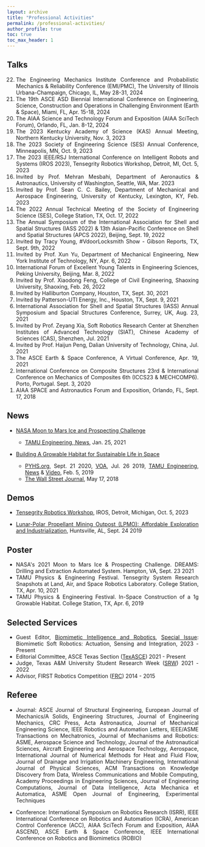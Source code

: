 ```yaml
---
layout: archive
title: "Professional Activities"
permalink: /professional-activities/
author_profile: true
toc: true
toc_max_header: 1
---
```

<!--{% include toc h_min = 1%}-->

<!--# Public Engagement-->

<div style="text-align: justify;" markdown="1">

## Talks
<ol reversed>
<li> The Engineering Mechanics Institute Conference and Probabilistic Mechanics & Reliability Conference (EMI/PMC), The University of Illinois Urbana-Champaign, Chicago, IL, May 28-31, 2024 </li>
<li> The 19th ASCE ASD Biennial International Conference on Engineering, Science, Construction and Operations in Challenging Environment (Earth & Space), Miami, FL, Apr. 15-18, 2024 </li>
<li> The AIAA Science and Technology Forum and Exposition (AIAA SciTech Forum), Orlando, FL, Jan. 8-12, 2024 </li>
<li> The 2023 Kentucky Academy of Science (KAS) Annual Meeting, Northern Kentucky University, Nov. 3, 2023 </li>
<li> The 2023 Society of Engineering Science (SES) Annual Conference, Minneapolis, MN, Oct. 9, 2023 </li>
<li> The 2023 IEEE/RSJ International Conference on Intelligent Robots and Systems (IROS 2023), Tensegrity Robotics Workshop, Detroit, MI, Oct. 5, 2023 </li>
<li> Invited by Prof. Mehran Mesbahi, Department of Aeronautics & Astronautics, University of Washington, Seattle, WA, Mar. 2023 </li>
<li> Invited by Prof. Sean C. C. Bailey, Department of Mechanical and Aerospace Engineering, University of Kentucky, Lexington, KY, Feb. 2023 </li>
<li> The 2022 Annual Technical Meeting of the Society of Engineering Science (SES), College Station, TX, Oct. 17, 2022 </li>
<li> The Annual Symposium of the International Association for Shell and Spatial Structures (IASS 2022) & 13th Asian-Pacific Conference on Shell and Spatial Structures (APCS 2022), Beijing, Sept. 19, 2022 </li>
<li> Invited by Tracy Young, #VdoorLocksmith Show - Gibson Reports, TX, Sept. 9th, 2022 </li>
<li> Invited by Prof. Xun Yu, Department of Mechanical Engineering, New York Institute of Technology, NY, Apr. 6, 2022 </li>
<li> International Forum of Excellent Young Talents in Engineering Sciences, Peking University, Beijing, Mar. 8, 2022 </li>
<li> Invited by Prof. Xiaodong Feng, College of Civil Engineering, Shaoxing University, Shaoxing, Feb. 26, 2022 </li>
<li> Invited by Halliburton Company, Houston, TX, Sept. 30, 2021 </li>
<li> Invited by Patterson-UTI Energy, Inc., Houston, TX, Sept. 9, 2021 </li>
<li> International Association for Shell and Spatial Structures (IASS) Annual Symposium and Spacial Structures Conference, Surrey, UK, Aug. 23, 2021 </li>
<li> Invited by Prof. Zeyang Xia, Soft Robotics Research Center at Shenzhen Institutes of Advanced Technology (SIAT), Chinese Academy of Sciences (CAS), Shenzhen, Jul. 2021 </li>
<li> Invited by Prof. Haijun Peng, Dalian University of Technology, China, Jul. 2021 </li>
<li> The ASCE Earth & Space Conference, A Virtual Conference, Apr. 19, 2021 </li>
<li> International Conference on Composite Structures 23rd & International Conference on Mechanics of Composites 6th (ICCS23 & MECHCOMP6). Porto, Portugal. Sept. 3, 2020 </li>
<li> AIAA SPACE and Astronautics Forum and Exposition, Orlando, FL, Sept. 17, 2018 </li>
</ol>

## News 

- [NASA Moon to Mars Ice and Prospecting Challenge](https://www.nasa.gov/solve/nasas-lunar-loo-challenge/Moon_to_Mars_Ice_Prospecting_Challenge/)
    - [TAMU Engineering, News](https://engineering.tamu.edu/news/2021/01/aggie-engineering-students-produce-advanced-prototype-for-NASA-challenge.html), Jan. 25, 2021
      <!-- * Event Participants: Eduardo Gildin, Robert E. Skelton, George Moridis, Sam Noynaert. Mohamed S. Khaled, Muhao Chen, Enrique Z. Losoya. Srivignesh Srinivasan, Alkassoum Toure, Luis Rodriguez, Ayodeji A. Adeniran, Le Linh, Uthej Vattipalli, Thomas J. Lopez. Jessica Ezemba, Emily Kincaid, and Teresa Valdez -->
   
- [Building A Growable Habitat for Sustainable Life in Space](https://catalog.data.gov/dataset/tensegrity-approaches-to-in-space-construction-of-a-1g-growable-habitat)
    - [PYHS.org](https://phys.org/news/2020-09-space-habitat-artificial-gravity-enlarged.html), Sept. 21 2020, [VOA](https://www.voanews.com/a/science-health_futuristic-space-habitat-solves-problems-human-space-travel/6172519.html), Jul. 26 2019, [TAMU Engineering, News](https://engineering.tamu.edu/news/2019/02/building-a-growable-habitat-for-sustainable-life-in-space.html) & [Video](https://youtu.be/3573t1r9XRA), Feb. 5, 2019
    - [The Wall Street Journal](https://www.wsj.com/articles/space-village-one-a-vision-for-life-beyond-earth-1526567016), May 17, 2018
      <!-- * Event participants: Robert E. Skelton, Manoranjan Majji. Muhao Chen, Raman Goyal, Joel Sercel, Jane Shevtsov, and Anthony Longman -->



## Demos
- [Tensegrity Robotics Workshop](https://www.eng.yale.edu/faboratory/tensegrityworkshop/), IROS, Detroit, Michigan, Oct. 5, 2023
    <!-- - Tensegrity Actuated Origami Systems for Deployable Aerospace Structures 
        * Event Participants: Idris Hussain, Muhao Chen, David Capps, Manoranjan Majji -->

- [Lunar-Polar Propellant Mining Outpost (LPMO): Affordable Exploration and Industrialization](https://www.nasa.gov/directorates/spacetech/niac/2019_Phase_I_Phase_II/Lunar_Polar_Propellant_Mining_Outpost/), Huntsville, AL, Sept. 24 2019     
      <!-- * Event participants: Joel Sercel, Manoranjan Majji, Muhao Chen, Ali H. Khowaja -->

 <!-- and [Video](https://www.youtube.com/watch?v=Pu_aOUtN2wY&ab_channel=LuisRodriguez),-->
 <!--(https://livestream.com/viewnow/niac2019/videos/196913328)-->






## Poster
* NASA's 2021 Moon to Mars Ice & Prospecting Challenge. DREAMS: Drilling and Extraction Automated System. Hampton, VA, Sept. 23 2021
* TAMU Physics & Engineering Festival. Tensegrity System Research Snapshots at Land, Air, and Space Robotics Laboratory. College Station, TX, Apr. 10, 2021
* TAMU Physics & Engineering Festival. In-Space Construction of a 1g Growable Habitat. College Station, TX, Apr. 6, 2019

## Selected Services
* Guest Editor, [Biomimetic Intelligence and Robotics](https://www.sciencedirect.com/journal/biomimetic-intelligence-and-robotics), [Special Issue](https://www.sciencedirect.com/journal/biomimetic-intelligence-and-robotics/about/call-for-papers#biomimetic-soft-robotics-actuation-sensing-and-integration): Biomimetic Soft Robotics: Actuation, Sensing and Integration, 2023 -Present
* Editorial Committee, ASCE Texas Section ([TexASCE](https://www.texasce.org/)) 2021 - Present
* Judge, Texas A&M University Student Research Week ([SRW](https://srw.tamu.edu/)) 2021 - 2022
* Advisor, FIRST Robotics Competition ([FRC](https://www.firstinspires.org/robotics/frc)) 2014 - 2015

## Referee
* Journal: ASCE Journal of Structural Engineering, European Journal of Mechanics/A Solids, Engineering Structures, Journal of Engineering Mechanics, CRC Press, Acta Astronautica, Journal of Mechanical Engineering Science, IEEE Robotics and Automation Letters, IEEE/ASME Transactions on Mechatronics, Journal of Mechanisms and Robotics: ASME, Aerospace Science and Technology, Journal of the Astronautical Sciences, Aircraft Engineering and Aerospace Technology, Aerospace, International Journal of Numerical Methods for Heat and Fluid Flow, Journal of Drainage and Irrigation Machinery Engineering, International Journal of Physical Sciences, ACM Transactions on Knowledge Discovery from Data, Wireless Communications and Mobile Computing, Academy Proceedings in Engineering Sciences, Journal of Engineering Computations, Journal of Data Intelligence, Acta Mechanica et Automatica, ASME Open Journal of Engineering, Experimental Techniques

* Conference: International Symposium on Robotics Research (ISRR), IEEE International Conference on Robotics and Automation (ICRA), American Control Conference (ACC), AIAA SciTech Forum and Exposition, AIAA ASCEND, ASCE Earth & Space Conference, IEEE International Conference on Robotics and Biomimetics (ROBIO)

</div>

